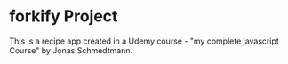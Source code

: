 # forkify Project
This is a recipe app created in a Udemy course - "my complete javascript Course" by Jonas Schmedtmann.

